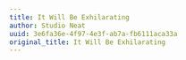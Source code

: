 ```yaml
---
title: It Will Be Exhilarating
author: Studio Neat
uuid: 3e6fa36e-4f97-4e3f-ab7a-fb6111aca33a
original_title: It Will Be Exhilarating
---
```


